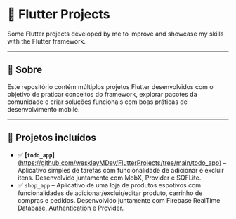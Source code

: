 # 📱 Flutter Projects

Some Flutter projects developed by me to improve and showcase my skills with the Flutter framework.

---

## 🚀 Sobre

Este repositório contém múltiplos projetos Flutter desenvolvidos com o objetivo de praticar conceitos do framework, explorar pacotes da comunidade e criar soluções funcionais com boas práticas de desenvolvimento mobile.

---

## 🧪 Projetos incluídos

- ✅ **[`todo_app`]**(https://github.com/weskleyMDev/FlutterProjects/tree/main/todo_app) – Aplicativo simples de tarefas com funcionalidade de adicionar e excluir itens. Desenvolvido juntamente com MobX, Provider e SQFLite.
- ✅ `shop_app` – Aplicativo de uma loja de produtos espotivos com funcionalidades de adicionar/excluir/editar produto, carrinho de compras e pedidos. Desenvolvido juntamente com Firebase RealTime Database, Authentication e Provider.
